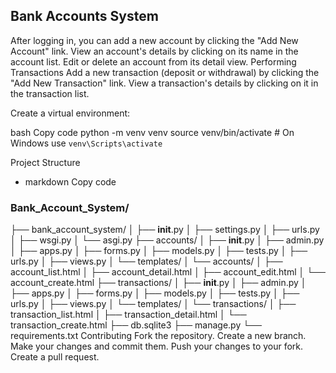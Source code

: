 ## Bank Accounts System

After logging in, you can add a new account by clicking the "Add New Account" link.
View an account's details by clicking on its name in the account list.
Edit or delete an account from its detail view.
Performing Transactions
Add a new transaction (deposit or withdrawal) by clicking the "Add New Transaction" link.
View a transaction's details by clicking on it in the transaction list.

Create a virtual environment:

bash
Copy code
python -m venv venv
source venv/bin/activate  # On Windows use `venv\Scripts\activate`


Project Structure
- markdown
Copy code

### Bank_Account_System/

├── bank_account_system/
│   ├── __init__.py
│   ├── settings.py
│   ├── urls.py
│   ├── wsgi.py
│   └── asgi.py
├── accounts/
│   ├── __init__.py
│   ├── admin.py
│   ├── apps.py
│   ├── forms.py
│   ├── models.py
│   ├── tests.py
│   ├── urls.py
│   ├── views.py
│   └── templates/
│       └── accounts/
│           ├── account_list.html
│           ├── account_detail.html
│           ├── account_edit.html
│           └── account_create.html
├── transactions/
│   ├── __init__.py
│   ├── admin.py
│   ├── apps.py
│   ├── forms.py
│   ├── models.py
│   ├── tests.py
│   ├── urls.py
│   ├── views.py
│   └── templates/
│       └── transactions/
│           ├── transaction_list.html
│           ├── transaction_detail.html
│           └── transaction_create.html
├── db.sqlite3
├── manage.py
└── requirements.txt
Contributing
Fork the repository.
Create a new branch.
Make your changes and commit them.
Push your changes to your fork.
Create a pull request.
